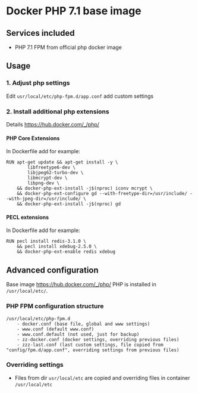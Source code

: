 # Docker PHP 7.1 base image

## Services included

* PHP 7.1 FPM from official php docker image

## Usage

### 1. Adjust php settings

Edit `usr/local/etc/php-fpm.d/app.conf` add custom settings

### 2. Install additional php extensions

Details https://hub.docker.com/_/php/ 

#### PHP Core Extensions

In Dockerfile add for example:

```
RUN apt-get update && apt-get install -y \
        libfreetype6-dev \
        libjpeg62-turbo-dev \
        libmcrypt-dev \
        libpng-dev \
    && docker-php-ext-install -j$(nproc) iconv mcrypt \
    && docker-php-ext-configure gd --with-freetype-dir=/usr/include/ --with-jpeg-dir=/usr/include/ \
    && docker-php-ext-install -j$(nproc) gd
```

#### PECL extensions

In Dockerfile add for example:

```
RUN pecl install redis-3.1.0 \
    && pecl install xdebug-2.5.0 \
    && docker-php-ext-enable redis xdebug
```

## Advanced configuration

Base image https://hub.docker.com/_/php/
PHP is installed in `/usr/local/etc/`.

### PHP FPM configuration structure

```
/usr/local/etc/php-fpm.d
    - docker.conf (base file, global and www settings)
    - www.conf (default www.conf)
    - www.conf.default (not used, just for backup)
    - zz-docker.conf (docker settings, overriding previous files)
    - zzz-last.conf (last custom settings, file copied from "config/fpm.d/app.conf", overriding settings from previous files)
```

### Overriding settings

- Files from dir `usr/local/etc` are copied and overriding files in container `/usr/local/etc`
